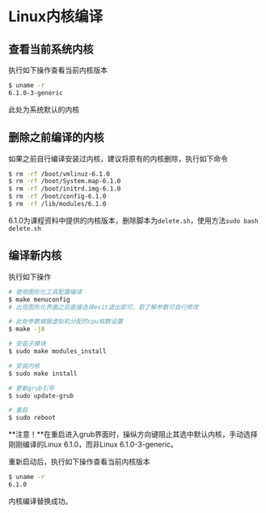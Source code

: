 # Linux内核编译

## 查看当前系统内核

执行如下操作查看当前内核版本

```bash
$ uname -r
6.1.0-3-generic
```

此处为系统默认的内核

## 删除之前编译的内核

如果之前自行编译安装过内核，建议将原有的内核删除，执行如下命令

```bash
$ rm -rf /boot/vmlinuz-6.1.0
$ rm -rf /boot/System.map-6.1.0
$ rm -rf /boot/initrd.img-6.1.0
$ rm -rf /boot/config-6.1.0
$ rm -rf /lib/modules/6.1.0
```

6.1.0为课程资料中提供的内核版本，删除脚本为`delete.sh`，使用方法`sudo bash delete.sh`

## 编译新内核

执行如下操作

```bash
# 使用图形化工具配置编译
$ make menuconfig
# 出现图形化界面之后直接选择exit退出即可，若了解参数可自行修改

# 此处参数根据虚拟机分配的cpu核数设置
$ make -j8

# 安装子模块
$ sudo make modules_install

# 安装内核
$ sudo make install

# 更新grub引导
$ sudo update-grub

# 重启
$ sudo reboot
```

**注意！**在重启进入grub界面时，操纵方向键阻止其选中默认内核，手动选择刚刚编译的Linux 6.1.0，而非Linux 6.1.0-3-generic。

重新启动后，执行如下操作查看当前内核版本

```bash
$ uname -r
6.1.0
```

内核编译替换成功。